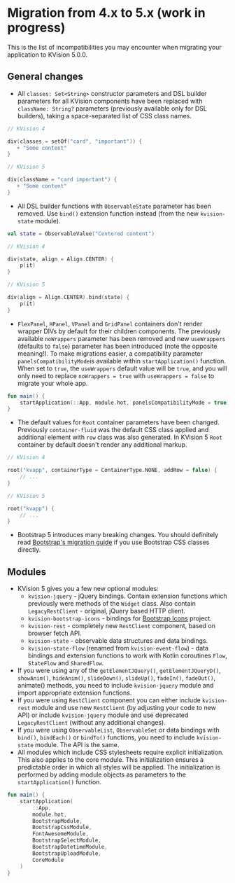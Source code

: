 # Migration from 4.x to 5.x \(work in progress\)

This is the list of incompatibilities you may encounter when migrating your application to KVision 5.0.0.

## General changes

* All `classes: Set<String>` constructor parameters and DSL builder parameters for all KVision components have been replaced with `className: String?` parameters \(previously available only for DSL builders\), taking a space-separated list of CSS class names.

```kotlin
// KVision 4

div(classes = setOf("card", "important")) {
   + "Some content"
} 

// KVision 5

div(className = "card important") {
   + "Some content"
} 
```

*  All DSL builder functions with `ObservableState` parameter has been removed. Use `bind()` extension function instead \(from the new `kvision-state` module\).

```kotlin
val state = ObservableValue("Centered content")

// KVision 4

div(state, align = Align.CENTER) { 
    p(it)
}

// KVision 5

div(align = Align.CENTER).bind(state) {
    p(it)
}
```

* `FlexPanel`, `HPanel`, `VPanel` and `GridPanel` containers don't render wrapper DIVs by default for their children components. The previously available `noWrappers` parameter has been removed and new `useWrappers` \(defaults to `false`\) parameter has been introduced \(note the opposite meaning!\). To make migrations easier, a compatibility parameter `panelsCompatibilityMode`is available within `startApplication()` function. When set to `true`, the `useWrappers` default value will be `true`, and you will only need to replace `noWrappers = true` with `useWrappers = false` to migrate your whole app.

```kotlin
fun main() {
    startApplication(::App, module.hot, panelsCompatibilityMode = true)
}
```

* The default values for `Root` container parameters have been changed. Previously `container-fluid` was the default CSS class applied and additional element with `row` class was also generated. In KVision 5 `Root` container by default doesn't render any additional markup.

```kotlin
// KVision 4

root("kvapp", containerType = ContainerType.NONE, addRow = false) {
    // ...
}

// KVision 5

root("kvapp") {
    // ...
}
```

* Bootstrap 5 introduces many breaking changes. You should definitely read [Bootstrap's migration guide](https://getbootstrap.com/docs/5.1/migration/) if you use Bootstrap CSS classes directly.

## Modules

* KVision 5 gives you a few new optional modules:
  * `kvision-jquery` - jQuery bindings. Contain extension functions which previously were methods of the `Widget` class. Also contain `LegacyRestClient` - original, jQuery based HTTP client.
  * `kvision-bootstrap-icons` - bindings for [Bootstrap Icons](https://icons.getbootstrap.com/) project.
  * `kvision-rest` - completely new `RestClient` component, based on browser fetch API.
  * `kvision-state` - observable data structures and data bindings.
  * `kvision-state-flow` \(renamed from `kvision-event-flow`\) - data bindings and extension functions to work with Kotlin coroutines `Flow`, `StateFlow` and `SharedFlow`.
* If you were using any of the `getElementJQuery()`, `getElementJQueryD()`, `showAnim()`, `hideAnim()`, `slideDown()`, `slideUp()`, `fadeIn()`, `fadeOut()`, animate\(\) methods, you need to include `kvision-jquery` module and import appropriate extension functions.
* If you were using `RestClient` component you can either include `kvision-rest` module and use new `RestClient` \(by adjusting your code to new API\) or include `kvision-jquery` module and use deprecated `LegacyRestClient` \(without any additional changes\).
* If you were using `ObservableList`, `ObservableSet` or data bindings with `bind()`, `bindEach()` or `bindTo()` functions, you need to include `kvision-state` module. The API is the same.
* All modules which include CSS stylesheets require explicit initialization. This also applies to the core module. This initialization ensures a predictable order in which all styles will be applied. The initialization is performed by adding module objects as parameters to the `startApplication()` function.

```kotlin
fun main() {
    startApplication(
        ::App,
        module.hot,
        BootstrapModule,
        BootstrapCssModule,
        FontAwesomeModule,
        BootstrapSelectModule,
        BootstrapDatetimeModule,
        BootstrapUploadModule,
        CoreModule
    )
}

```

 

